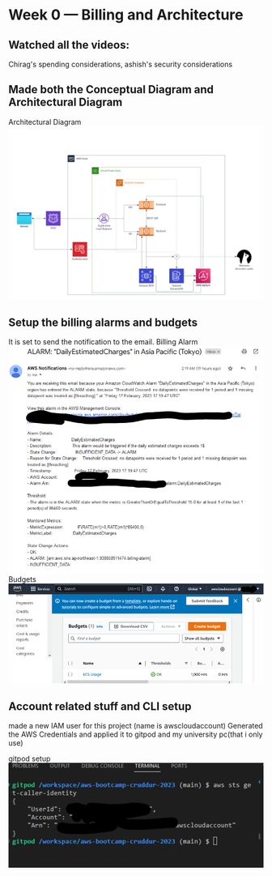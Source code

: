 # Week 0 — Billing and Architecture
## Watched all the videos:
Chirag's spending considerations, ashish's security considerations
## Made both the Conceptual Diagram and Architectural Diagram
Architectural Diagram
![Architectural Diagram](assets/cruddur-logical-diagram.png)

## Setup the billing alarms and budgets
It is set to send the notification to the email.
Billing Alarm
![Billing Alarm](assets/billing-alarm-email.png)
Budgets
![Budgets](assets/aws-budgets.png)

## Account related stuff and CLI setup
made a new IAM user for this project (name is awscloudaccount)
Generated the AWS Credentials and applied it to gitpod and my university pc(that i only use)

gitpod setup
![Billing Alarm](assets/gitpod-cloud-account.png)
